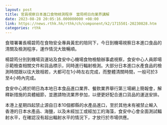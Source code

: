 ```yaml
---
layout: post
title: 官員視察日本進口食物檢測程序　當局明日向業界講解
date: 2023-08-28 20:05:16.000000000 +08:00
link: https://news.rthk.hk/rthk/ch/component/k2/1715501-20230828.htm
categories: rthk
---
```


食環署署長楊碧筠在食物安全專員黃宏的陪同下，今日到機場視察日本進口食品的清關及檢測程序，運作情況大致暢順。

楊碧筠分別到機場貨運站及食安中心機場食物檢驗辦事處視察，食安中心人員即場示範檢查相關文件和貨品標示，同時進行輻射檢測。大部分日本進口水產食品的檢測時間跟以往大致相若，大都可在1小時左右完成，而整體清關時間，一般可於3至4小時內完成。

食安中心將於明日為本地日本食品進口業界、餐飲業界舉行第三場網上簡報會，解釋新措施的具體細節，並邀請物流業界參加，以便更好配合進口貨品的運送安排。

本港上星期四起禁止源自日本10個都縣的水產品進口，至於其他未有被禁止輸入香港的日本水產品、海鹽，以及未經加工或經加工的海藻，食安中心會全面測試輻射水平，在確認沒有超出輻射水平的情況下，才放行於市場供應。
